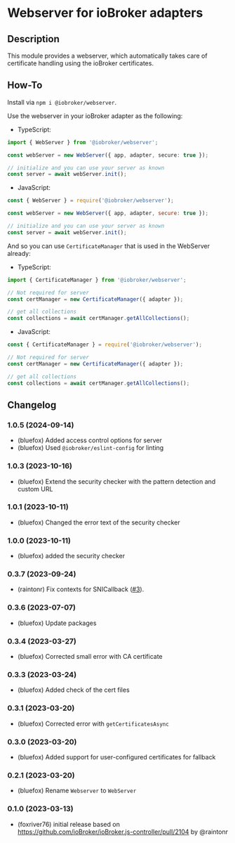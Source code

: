 # Webserver for ioBroker adapters

## Description

This module provides a webserver, which automatically takes care of
certificate handling using the ioBroker certificates.

## How-To

Install via `npm i @iobroker/webserver`.

Use the webserver in your ioBroker adapter as the following:

-   TypeScript:

```typescript
import { WebServer } from '@iobroker/webserver';

const webServer = new WebServer({ app, adapter, secure: true });

// initialize and you can use your server as known
const server = await webServer.init();
```

-   JavaScript:

```javascript
const { WebServer } = require('@iobroker/webserver');

const webServer = new WebServer({ app, adapter, secure: true });

// initialize and you can use your server as known
const server = await webServer.init();
```

And so you can use `CertificateManager` that is used in the WebServer already:

-   TypeScript:

```typescript
import { CertificateManager } from '@iobroker/webserver';

// Not required for server
const certManager = new CertificateManager({ adapter });

// get all collections
const collections = await certManager.getAllCollections();
```

-   JavaScript:

```javascript
const { CertificateManager } = require('@iobroker/webserver');

// Not required for server
const certManager = new CertificateManager({ adapter });

// get all collections
const collections = await certManager.getAllCollections();
```

## Changelog

<!--
  Placeholder for the next version (at the beginning of the line):
  ### **WORK IN PROGRESS**
-->
### 1.0.5 (2024-09-14)

-   (bluefox) Added access control options for server
-   (bluefox) Used `@iobroker/eslint-config` for linting

### 1.0.3 (2023-10-16)

-   (bluefox) Extend the security checker with the pattern detection and custom URL

### 1.0.1 (2023-10-11)

-   (bluefox) Changed the error text of the security checker

### 1.0.0 (2023-10-11)

-   (bluefox) added the security checker

### 0.3.7 (2023-09-24)

-   (raintonr) Fix contexts for SNICallback ([#3](https://github.com/ioBroker/webserver/issues/3)).

### 0.3.6 (2023-07-07)

-   (bluefox) Update packages

### 0.3.4 (2023-03-27)

-   (bluefox) Corrected small error with CA certificate

### 0.3.3 (2023-03-24)

-   (bluefox) Added check of the cert files

### 0.3.1 (2023-03-20)

-   (bluefox) Corrected error with `getCertificatesAsync`

### 0.3.0 (2023-03-20)

-   (bluefox) Added support for user-configured certificates for fallback

### 0.2.1 (2023-03-20)

-   (bluefox) Rename `Webserver` to `WebServer`

### 0.1.0 (2023-03-13)

-   (foxriver76) initial release based on https://github.com/ioBroker/ioBroker.js-controller/pull/2104 by @raintonr
